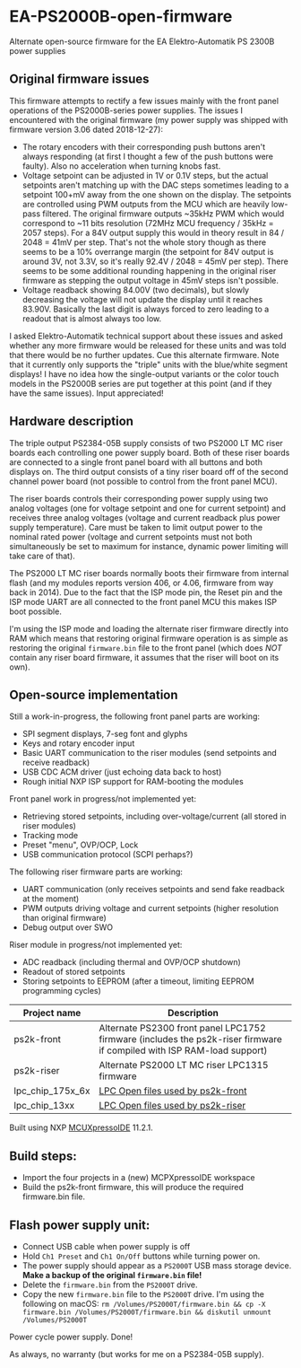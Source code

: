 # EA-PS2000B-open-firmware
Alternate open-source firmware for the EA Elektro-Automatik PS 2300B power supplies

## Original firmware issues
This firmware attempts to rectify a few issues mainly with the front panel operations of the PS2000B-series power supplies. The issues I encountered with the original firmware (my power supply was shipped with firmware version 3.06 dated 2018-12-27):
* The rotary encoders with their corresponding push buttons aren't always responding (at first I thought a few of the push buttons were faulty). Also no acceleration when turning knobs fast.
* Voltage setpoint can be adjusted in 1V or 0.1V steps, but the actual setpoints aren't matching up with the DAC steps sometimes leading to a setpoint 100+mV away from the one shown on the display. The setpoints are controlled using PWM outputs from the MCU which are heavily low-pass filtered. The original firmware outputs ~35kHz PWM which would correspond to ~11 bits resolution (72MHz MCU frequency / 35kHz = 2057 steps). For a 84V output supply this would in theory result in 84 / 2048 = 41mV per step. That's not the whole story though as there seems to be a 10% overrange margin (the setpoint for 84V output is around 3V, not 3.3V, so it's really 92.4V / 2048 = 45mV per step). There seems to be some additional rounding happening in the original riser firmware as stepping the output voltage in 45mV steps isn't possible.
* Voltage readback showing 84.00V (two decimals), but slowly decreasing the voltage will not update the display until it reaches 83.90V. Basically the last digit is always forced to zero leading to a readout that is almost always too low.

I asked Elektro-Automatik technical support about these issues and asked whether any more firmware would be released for these units and was told that there would be no further updates. Cue this alternate firmware. Note that it currently only supports the "triple" units with the blue/white segment displays! I have no idea how the single-output variants or the color touch models in the PS2000B series are put together at this point (and if they have the same issues). Input appreciated!

## Hardware description
The triple output PS2384-05B supply consists of two PS2000 LT MC riser boards each controlling one power supply board. Both of these riser boards are connected to a single front panel board with all buttons and both displays on. The third output consists of a tiny riser board off of the second channel power board (not possible to control from the front panel MCU).

The riser boards controls their corresponding power supply using two analog voltages (one for voltage setpoint and one for current setpoint) and receives three analog voltages (voltage and current readback plus power supply temperature). Care must be taken to limit output power to the nominal rated power (voltage and current setpoints must not both simultaneously be set to maximum for instance, dynamic power limiting will take care of that).

The PS2000 LT MC riser boards normally boots their firmware from internal flash (and my modules reports version 406, or 4.06, firmware from way back in 2014). Due to the fact that the ISP mode pin, the Reset pin and the ISP mode UART are all connected to the front panel MCU this makes ISP boot possible.

I'm using the ISP mode and loading the alternate riser firmware directly into RAM which means that restoring original firmware operation is as simple as restoring the original `firmware.bin` file to the front panel (which does *NOT* contain any riser board firmware, it assumes that the riser will boot on its own).

## Open-source implementation
Still a work-in-progress, the following front panel parts are working:
* SPI segment displays, 7-seg font and glyphs
* Keys and rotary encoder input
* Basic UART communication to the riser modules (send setpoints and receive readback)
* USB CDC ACM driver (just echoing data back to host)
* Rough initial NXP ISP support for RAM-booting the modules

Front panel work in progress/not implemented yet:
* Retrieving stored setpoints, including over-voltage/current (all stored in riser modules)
* Tracking mode
* Preset "menu", OVP/OCP, Lock
* USB communication protocol (SCPI perhaps?)

The following riser firmware parts are working:
* UART communication (only receives setpoints and send fake readback at the moment)
* PWM outputs driving voltage and current setpoints (higher resolution than original firmware)
* Debug output over SWO

Riser module in progress/not implemented yet:
* ADC readback (including thermal and OVP/OCP shutdown)
* Readout of stored setpoints
* Storing setpoints to EEPROM (after a timeout, limiting EEPROM programming cycles)

Project name | Description
-------------|------------
ps2k-front | Alternate PS2300 front panel LPC1752 firmware (includes the ps2k-riser firmware if compiled with ISP RAM-load support)
ps2k-riser | Alternate PS2000 LT MC riser LPC1315 firmware
lpc_chip_175x_6x | [LPC Open files used by ps2k-front](https://www.nxp.com/design/microcontrollers-developer-resources/lpcopen-libraries-and-examples/lpcopen-software-development-platform-lpc17xx:LPCOPEN-SOFTWARE-FOR-LPC17XX)
lpc_chip_13xx | [LPC Open files used by ps2k-riser](https://www.nxp.com/design/microcontrollers-developer-resources/lpcopen-libraries-and-examples/lpcopen-software-development-platform-lpc13xx:LPCOPEN-SOFTWARE-FOR-LPC13XX)

Built using NXP [MCUXpressoIDE](https://www.nxp.com/design/software/development-software/mcuxpresso-software-and-tools-/mcuxpresso-integrated-development-environment-ide:MCUXpresso-IDE) 11.2.1.

## Build steps:
* Import the four projects in a (new) MCPXpressoIDE workspace
* Build the ps2k-front firmware, this will produce the required firmware.bin file.

## Flash power supply unit:
* Connect USB cable when power supply is off
* Hold `Ch1 Preset` and `Ch1 On/Off` buttons while turning power on.
* The power supply should appear as a `PS2000T` USB mass storage device. **Make a backup of the original `firmware.bin` file!**
* Delete the `firmware.bin` from the `PS2000T` drive.
* Copy the new `firmware.bin` file to the `PS2000T` drive. I'm using the following on macOS: `rm /Volumes/PS2000T/firmware.bin && cp -X firmware.bin /Volumes/PS2000T/firmware.bin && diskutil unmount /Volumes/PS2000T`

Power cycle power supply.
Done!

As always, no warranty (but works for me on a PS2384-05B supply).

